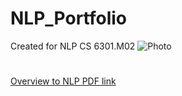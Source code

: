 # NLP_Portfolio
Created for NLP CS 6301.M02
![Photo](https://github.com/jacobvillegas/NLP_Portfolio/blob/5b519bb4a0ea3e7cf88be617e74b1e6ac1cd4da1/IMG_0441.jpeg")

#
[Overview to NLP PDF link](https://github.com/jacobvillegas/NLP_Portfolio/raw/main/Introduction%20to%20Natural%20Language%20Processing.pdf)
